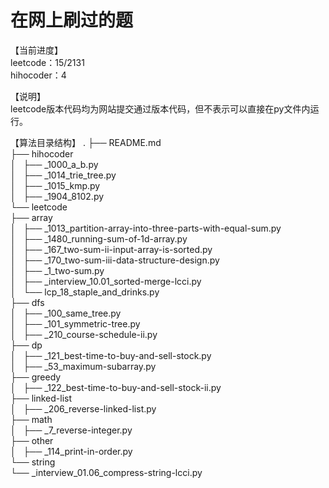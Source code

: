 # 在网上刷过的题

【当前进度】  
leetcode：15/2131  
hihocoder：4  
  
【说明】  
leetcode版本代码均为网站提交通过版本代码，但不表示可以直接在py文件内运行。  

【算法目录结构】
.
├── README.md  
├── hihocoder  
│   ├── _1000_a_b.py  
│   ├── _1014_trie_tree.py  
│   ├── _1015_kmp.py  
│   ├── _1904_8102.py  
└── leetcode  
├── array  
│   ├── _1013_partition-array-into-three-parts-with-equal-sum.py  
│   ├── _1480_running-sum-of-1d-array.py  
│   ├── _167_two-sum-ii-input-array-is-sorted.py  
│   ├── _170_two-sum-iii-data-structure-design.py  
│   ├── _1_two-sum.py  
│   ├── _interview_10.01_sorted-merge-lcci.py  
│   └── lcp_18_staple_and_drinks.py  
├── dfs  
│   ├── _100_same_tree.py  
│   ├── _101_symmetric-tree.py  
│   ├── _210_course-schedule-ii.py  
├── dp  
│   ├── _121_best-time-to-buy-and-sell-stock.py  
│   ├── _53_maximum-subarray.py  
├── greedy  
│   ├── _122_best-time-to-buy-and-sell-stock-ii.py  
├── linked-list  
│   ├── _206_reverse-linked-list.py  
├── math  
│   ├── _7_reverse-integer.py  
├── other  
│   ├── _114_print-in-order.py  
└── string  
└── _interview_01.06_compress-string-lcci.py  
